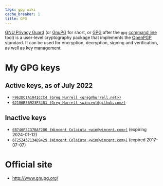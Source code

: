 ```yaml
---
tags: gpg wiki
cache_breaker: 1
title: GPG
---
```


[GNU Privacy Guard](/wiki/GNU_Privacy_Guard) (or [GnuPG](/wiki/GnuPG) for short, or [GPG](/wiki/GPG) after the `gpg` [command line](/wiki/command_line) tool) is a user-level cryptography package that implements the [OpenPGP](/wiki/OpenPGP) standard. It can be used for encryption, decryption, signing and verification, as well as key management.

# My GPG keys

## Active keys, as of July 2022

- [`F962DC1A1941CCC4 (Greg Hurrell <greg@hurrell.net>)`](/snippets/F962DC1A1941CCC4.txt)
- [`62106B56923F3481 (Greg Hurrell <wincent@github.com>)`](/snippets/62106B56923F3481.txt)

## Inactive keys

- [`6B746F3C37BAF280 (Wincent Colaiuta <win@wincent.com>)`](/snippets/6B746F3C37BAF280.txt) (expiring 2024-01-12)
- [`6F252437134D9429 (Wincent Colaiuta <win@wincent.com>)`](/snippets/6F252437134D9429.txt) (expired 2017-07-07)

# Official site

-   <http://www.gnupg.org/>
